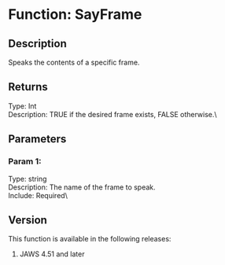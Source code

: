 # Function: SayFrame

## Description

Speaks the contents of a specific frame.

## Returns

Type: Int\
Description: TRUE if the desired frame exists, FALSE otherwise.\

## Parameters

### Param 1:

Type: string\
Description: The name of the frame to speak.\
Include: Required\

## Version

This function is available in the following releases:

1.  JAWS 4.51 and later
